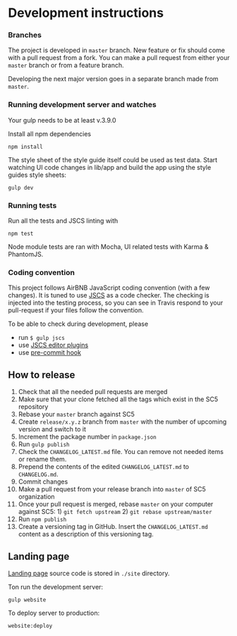 # Development instructions

### Branches
The project is developed in `master` branch. New feature or fix should come with a pull request from a fork. You can make a
pull request from either your `master` branch or from a feature branch.

Developing the next major version goes in a separate branch made from `master`.

### Running development server and watches

Your gulp needs to be at least v.3.9.0

Install all npm dependencies

    npm install

The style sheet of the style guide itself could be used as test data.
Start watching UI code changes in lib/app and build the app using the style guides style sheets:

    gulp dev

### Running tests

Run all the tests and JSCS linting with

    npm test

Node module tests are ran with Mocha, UI related tests with Karma & PhantomJS.

### Coding convention

This project follows AirBNB JavaScript coding convention (with a few changes). It is tuned to use [JSCS]() as a code
checker. The checking is injected into the testing process, so you can see in Travis respond to your pull-request if your
files follow the convention.

To be able to check during development, please

* run `$ gulp jscs`
* use [JSCS editor plugins](https://github.com/jscs-dev/node-jscs#friendly-packages)
* use [pre-commit hook](https://github.com/SC5/sc5-configurations/tree/master/.githooks/pre-commit)

## How to release

1. Check that all the needed pull requests are merged
1. Make sure that your clone fetched all the tags which exist in the SC5 repository
1. Rebase your `master` branch against SC5
1. Create `release/x.y.z` branch from `master`  with the number of upcoming version and switch to it
1. Increment the package number in `package.json`
1. Run `gulp publish`
1. Check the `CHANGELOG_LATEST.md` file. You can remove not needed items or rename them.
1. Prepend the contents of the edited `CHANGELOG_LATEST.md` to `CHANGELOG.md`.
1. Commit changes
1. Make a pull request from your release branch into `master` of SC5 organization
1. Once your pull request is merged, rebase `master` on your computer against SC5: 1) `git fetch upstream` 2) `git
   rebase upstream/master`
1. Run `npm publish`
1. Create a versioning tag in GitHub. Insert the `CHANGELOG_LATEST.md` content as a description of this versioning tag.

## Landing page

[Landing page](http://styleguide.sc5.io/) source code is stored in `./site` directory.

Ton run the development server:

```
gulp website
```

To deploy server to production:

```
website:deploy
```
